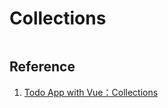# Collections


```bash

```

## Reference

1. [Todo App with Vue：Collections](https://www.meteor.com/tutorials/vue/collections)


